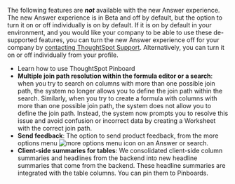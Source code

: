 The following features are <strong><em>not</em></strong> available with the new Answer experience. The new Answer experience is in <span class="badge badge-update">Beta</span> and off by default, but the option to turn it on or off individually is on by default. If it is on by default in your environment, and you would like your company to be able to use these de-supported features, you can turn the new Answer experience off for your company by <a href="{{ site.baseurl }}/admin/misc/contact.html">contacting ThoughtSpot Support</a>. Alternatively, you can turn it on or off individually from your profile.
<ul>
<li>Learn how to use ThoughtSpot Pinboard</li>
<!-- back button functionality removed for now (6/23/21)<li> <strong>Browser back button</strong>: you can no longer use the browser back button to go back one step in a search or Answer. Instead, use the new product back button to the left of an Answer name.</li>-->
<li> <strong>Multiple join path resolution within the formula editor or a search</strong>: when you try to search on columns with more than one possible join path, the system no longer allows you to define the join path within the search. Similarly, when you try to create a formula with columns with more than one possible join path, the system does not allow you to define the join path. Instead, the system now prompts you to resolve this issue and avoid confusion or incorrect data by creating a Worksheet with the correct join path.</li>
<li> <strong>Send feedback</strong>: The option to send product feedback, from the more options menu <img src="{{ site.baseurl }}/images/icon-more-10px.png" alt="more options menu icon" class="inline"/> on an Answer or search.</li>
<li><strong>Client-side summaries for tables</strong>: We consolidated client-side column summaries and headlines from the backend into new headline summaries that come from the backend. These headline summaries are integrated with the table columns. You can pin them to Pinboards.</li></ul>
